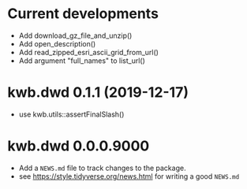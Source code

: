# Current developments

* Add download_gz_file_and_unzip()
* Add open_description()
* Add read_zipped_esri_ascii_grid_from_url()
* Add argument "full_names" to list_url()

# kwb.dwd 0.1.1 (2019-12-17)

* use kwb.utils::assertFinalSlash()

# kwb.dwd 0.0.0.9000

* Add a `NEWS.md` file to track changes to the package.
* see https://style.tidyverse.org/news.html for writing a good `NEWS.md`
